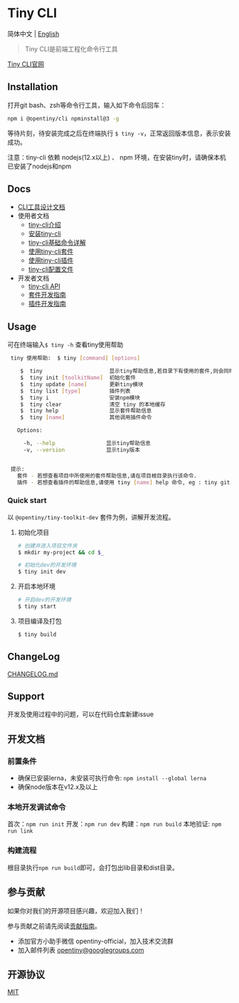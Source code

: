 # Tiny CLI

简体中文 | [English](README.md)

> Tiny CLI是前端工程化命令行工具

[Tiny CLI官网](https://opentiny.design/tiny-cli/home)


## Installation

打开git bash、zsh等命令行工具，输入如下命令后回车：

```bash
npm i @opentiny/cli npminstall@3 -g
```

等待片刻，待安装完成之后在终端执行 `$ tiny -v`，正常返回版本信息，表示安装成功。

注意：tiny-cli 依赖 nodejs(12.x以上) 、 npm 环境，在安装tiny时，请确保本机已安装了nodejs和npm

## Docs

* [CLI工具设计文档](docs/tool-design.md)
* 使用者文档
	* [tiny-cli介绍](docs/use-summary.md)
	* [安装tiny-cli](docs/use-install.md)
	* [tiny-cli基础命令详解](docs/use-cli.md)
	* [使用tiny-cli套件](docs/use-toolkit.md)
	* [使用tiny-cli插件](docs/use-plugin.md)
	* [tiny-cli配置文件](docs/use-config.md)
* 开发者文档
	* [tiny-cli API](docs/api.md)
	* [套件开发指南](docs/dev-toolkit.md)
	* [插件开发指南](docs/dev-plugin.md)

## Usage

可在终端输入`$ tiny -h` 查看tiny使用帮助

```bash
 tiny 使用帮助:  $ tiny [command] [options]

    $  tiny                     显示tiny帮助信息,若目录下有使用的套件,则会同时显示套件的帮助信息
    $  tiny init [toolkitName]  初始化套件
    $  tiny update [name]       更新tiny模块
    $  tiny list [type]         插件列表
    $  tiny i                   安装npm模块
    $  tiny clear               清空 tiny 的本地缓存
    $  tiny help                显示套件帮助信息
    $  tiny [name]              其他调用插件命令

   Options:

     -h, --help                显示tiny帮助信息
     -v, --version             显示tiny版本


 提示:
   套件 - 若想查看项目中所使用的套件帮助信息,请在项目根目录执行该命令.
   插件 - 若想查看插件的帮助信息,请使用 tiny [name] help 命令, eg : tiny git help
```

### Quick start

以 `@opentiny/tiny-toolkit-dev` 套件为例，讲解开发流程。


1. 初始化项目

	```bash
	# 创建并进入项目文件夹
	$ mkdir my-project && cd $_
	
	# 初始化dev的开发环境
	$ tiny init dev
	```
	
3. 开启本地环境

	```bash
	# 开启dev的开发环境
	$ tiny start
	```

4. 项目编译及打包

	```bash
	$ tiny build
	```	

## ChangeLog

[CHANGELOG.md](CHANGELOG.md)

## Support

开发及使用过程中的问题，可以在代码仓库新建issue

## 开发文档

### 前置条件

* 确保已安装lerna，未安装可执行命令: `npm install --global lerna`
* 确保node版本在v12.x及以上

### 本地开发调试命令

首次：`npm run init`
开发：`npm run dev`
构建：`npm run build`
本地验证: `npm run link`

### 构建流程

根目录执行`npm run build`即可，会打包出lib目录和dist目录。


## 参与贡献

如果你对我们的开源项目感兴趣，欢迎加入我们！

参与贡献之前请先阅读[贡献指南](CONTRIBUTING.md)。

- 添加官方小助手微信 opentiny-official，加入技术交流群
- 加入邮件列表 opentiny@googlegroups.com

## 开源协议

[MIT](LICENSE)